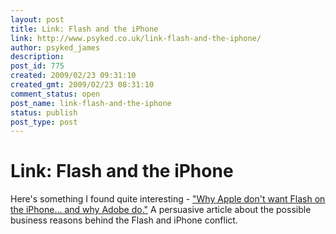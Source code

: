 ```yaml
---
layout: post
title: Link: Flash and the iPhone
link: http://www.psyked.co.uk/link-flash-and-the-iphone/
author: psyked_james
description: 
post_id: 775
created: 2009/02/23 09:31:10
created_gmt: 2009/02/23 08:31:10
comment_status: open
post_name: link-flash-and-the-iphone
status: publish
post_type: post
---
```


# Link: Flash and the iPhone

Here's something I found quite interesting - ["Why Apple don't want Flash on the iPhone... and why Adobe do."](http://forums.mactalk.com.au/56/66827-why-apple-dont-want-flash-iphone-why-adobe-do.html) A persuasive article about the possible business reasons behind the Flash and iPhone conflict.